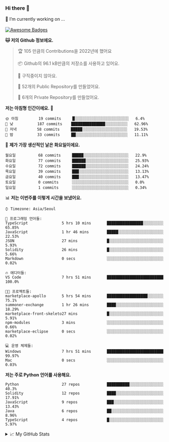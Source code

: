 ### Hi there 👋 
🔭 I’m currently working on ... </br></br>
[![Awesome Badges](https://img.shields.io/badge/Introduce-EN-green.svg)](https://github.com/tlatkdgus1/tlatkdgus1/blob/main/README.md.en)

<!--START_SECTION:waka-->
**🐱 저의 Github 정보에요.** 

> 🏆 105 만큼의 Contributions을 2022년에 했어요
 > 
> 📦 Github의 96.1 kB만큼의 저장소를 사용하고 있어요. 
 > 
> 🚫 구직중이지 않아요.
 > 
> 📜 52개의 Public Repository를 만들었어요. 
 > 
> 🔑 6개의 Private Repository를 만들었어요.  

**저는 아침형 인간이에요. 🐤** 

```text
🌞 아침         19 commits     █░░░░░░░░░░░░░░░░░░░░░░░░   6.4% 
🌆 낮　         187 commits    ███████████████░░░░░░░░░░   62.96% 
🌃 저녁         58 commits     █████░░░░░░░░░░░░░░░░░░░░   19.53% 
🌙 밤　         33 commits     ██░░░░░░░░░░░░░░░░░░░░░░░   11.11%

```
📅 **제가 가장 생산적인 날은 화요일이에요.** 

```text
월요일          68 commits     █████░░░░░░░░░░░░░░░░░░░░   22.9% 
화요일          77 commits     ██████░░░░░░░░░░░░░░░░░░░   25.93% 
수요일          72 commits     ██████░░░░░░░░░░░░░░░░░░░   24.24% 
목요일          39 commits     ███░░░░░░░░░░░░░░░░░░░░░░   13.13% 
금요일          40 commits     ███░░░░░░░░░░░░░░░░░░░░░░   13.47% 
토요일          0 commits      ░░░░░░░░░░░░░░░░░░░░░░░░░   0.0% 
일요일          1 commits      ░░░░░░░░░░░░░░░░░░░░░░░░░   0.34%

```


📊 **저는 이번주를 이렇게 시간을 보냈어요.** 

```text
⌚︎ Timezone: Asia/Seoul

💬 프로그래밍 언어들: 
TypeScript               5 hrs 10 mins       ████████████████░░░░░░░░░   65.85% 
JavaScript               1 hr 46 mins        █████░░░░░░░░░░░░░░░░░░░░   22.53% 
JSON                     27 mins             █░░░░░░░░░░░░░░░░░░░░░░░░   5.93% 
Solidity                 26 mins             █░░░░░░░░░░░░░░░░░░░░░░░░   5.66% 
Markdown                 0 secs              ░░░░░░░░░░░░░░░░░░░░░░░░░   0.02%

🔥 에디터들: 
VS Code                  7 hrs 51 mins       █████████████████████████   100.0%

🐱‍💻 프로젝트들: 
marketplace-apollo       5 hrs 54 mins       ██████████████████░░░░░░░   75.1% 
summoner-exchange        1 hr 26 mins        ████░░░░░░░░░░░░░░░░░░░░░   18.29% 
marketplace-front-skeleto27 mins             █░░░░░░░░░░░░░░░░░░░░░░░░   5.91% 
npm-modules              3 mins              ░░░░░░░░░░░░░░░░░░░░░░░░░   0.66% 
marketplace-eclipse      0 secs              ░░░░░░░░░░░░░░░░░░░░░░░░░   0.02%

💻 운영 체제들: 
Windows                  7 hrs 51 mins       █████████████████████████   99.97% 
Mac                      0 secs              ░░░░░░░░░░░░░░░░░░░░░░░░░   0.03%

```

**저는 주로 Python 언어를 사용해요.** 

```text
Python                   27 repos            ██████████░░░░░░░░░░░░░░░   40.3% 
Solidity                 12 repos            ████░░░░░░░░░░░░░░░░░░░░░   17.91% 
JavaScript               9 repos             ███░░░░░░░░░░░░░░░░░░░░░░   13.43% 
Java                     6 repos             ██░░░░░░░░░░░░░░░░░░░░░░░   8.96% 
TypeScript               4 repos             █░░░░░░░░░░░░░░░░░░░░░░░░   5.97%

```



<!--END_SECTION:waka-->

<details>
<summary>📈 My GitHub Stats</summary>
<p align="center"> <img src="https://github-readme-stats.vercel.app/api?username=tlatkdgus1&show_icons=true" alt="tlatkdgus1" />
</details>
